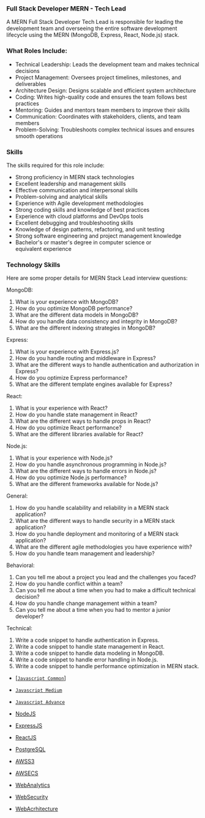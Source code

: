 ### Full Stack Developer MERN - Tech Lead
A MERN Full Stack Developer Tech Lead is responsible for leading the development team and overseeing the entire software development lifecycle using the MERN (MongoDB, Express, React, Node.js) stack.

### What Roles Include:
- Technical Leadership: Leads the development team and makes technical decisions
- Project Management: Oversees project timelines, milestones, and deliverables
- Architecture Design: Designs scalable and efficient system architecture
- Coding: Writes high-quality code and ensures the team follows best practices
- Mentoring: Guides and mentors team members to improve their skills
- Communication: Coordinates with stakeholders, clients, and team members
- Problem-Solving: Troubleshoots complex technical issues and ensures smooth operations

### Skills
The skills required for this role include:

- Strong proficiency in MERN stack technologies
- Excellent leadership and management skills
- Effective communication and interpersonal skills
- Problem-solving and analytical skills
- Experience with Agile development methodologies
- Strong coding skills and knowledge of best practices
- Experience with cloud platforms and DevOps tools
- Excellent debugging and troubleshooting skills
- Knowledge of design patterns, refactoring, and unit testing
- Strong software engineering and project management knowledge
- Bachelor's or master's degree in computer science or equivalent experience

### Technology Skills
Here are some proper details for MERN Stack Lead interview questions:

MongoDB:

1. What is your experience with MongoDB?
2. How do you optimize MongoDB performance?
3. What are the different data models in MongoDB?
4. How do you handle data consistency and integrity in MongoDB?
5. What are the different indexing strategies in MongoDB?

Express:

1. What is your experience with Express.js?
2. How do you handle routing and middleware in Express?
3. What are the different ways to handle authentication and authorization in Express?
4. How do you optimize Express performance?
5. What are the different template engines available for Express?

React:

1. What is your experience with React?
2. How do you handle state management in React?
3. What are the different ways to handle props in React?
4. How do you optimize React performance?
5. What are the different libraries available for React?

Node.js:

1. What is your experience with Node.js?
2. How do you handle asynchronous programming in Node.js?
3. What are the different ways to handle errors in Node.js?
4. How do you optimize Node.js performance?
5. What are the different frameworks available for Node.js?

General:

1. How do you handle scalability and reliability in a MERN stack application?
2. What are the different ways to handle security in a MERN stack application?
3. How do you handle deployment and monitoring of a MERN stack application?
4. What are the different agile methodologies you have experience with?
5. How do you handle team management and leadership?

Behavioral:

1. Can you tell me about a project you lead and the challenges you faced?
2. How do you handle conflict within a team?
3. Can you tell me about a time when you had to make a difficult technical decision?
4. How do you handle change management within a team?
5. Can you tell me about a time when you had to mentor a junior developer?

Technical:

1. Write a code snippet to handle authentication in Express.
2. Write a code snippet to handle state management in React.
3. Write a code snippet to handle data modeling in MongoDB.
4. Write a code snippet to handle error handling in Node.js.
5. Write a code snippet to handle performance optimization in MERN stack.



- <a href="https://github.com/rohit33178/tech-lead/blob/main/interview/javascript-common.md" target="_blank">[`Javascript Common`]</a>

- [`Javascript Medium`](https://github.com/rohit33178/tech-lead/blob/main/interview/javascript-medium.md)

- [`Javascript Advance`](https://github.com/rohit33178/tech-lead/blob/main/interview/javascript-advance.md)

- [NodeJS](https://github.com/rohit33178/tech-lead/blob/main/interview/node-js.md)

- [ExpressJS](https://github.com/rohit33178/tech-lead/blob/main/interview/express-js.md)

- [ReactJS](https://github.com/rohit33178/tech-lead/blob/main/interview/react-js.md)

- [PostgreSQL](https://github.com/rohit33178/tech-lead/blob/main/interview/postgre-SQL.md)

- [AWSS3](https://github.com/rohit33178/tech-lead/blob/main/interview/AWS-S3.md)

- [AWSECS](https://github.com/rohit33178/tech-lead/blob/main/interview/AWS-ECS.md)

- [WebAnalytics](https://github.com/rohit33178/tech-lead/blob/main/interview/web-analysis.md)

- [WebSecurity](https://github.com/rohit33178/tech-lead/blob/main/interview/web-security.md)

- [WebAcrhitecture](https://github.com/rohit33178/tech-lead/blob/main/interview/web-architecture.md)